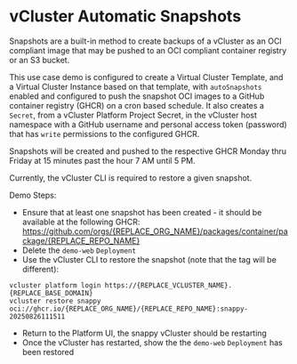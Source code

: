 # vCluster Automatic Snapshots

Snapshots are a built-in method to create backups of a vCluster as an OCI compliant image that may be pushed to an OCI compliant container registry or an S3 bucket.

This use case demo is configured to create a Virtual Cluster Template, and a Virtual Cluster Instance based on that template, with `autoSnapshots` enabled and configured to push the snapshot OCI images to a GitHub container registry (GHCR) on a cron based schedule. It also creates a `Secret`, from a vCluster Platform Project Secret, in the vCluster host namespace with a GitHub username and personal access token (password) that has `write` permissions to the configured GHCR.

Snapshots will be created and pushed to the respective GHCR Monday thru Friday at 15 minutes past the hour 7 AM until 5 PM.

Currently, the vCluster CLI is required to restore a given snapshot.

Demo Steps:

- Ensure that at least one snapshot has been created - it should be available at the following GHCR: https://github.com/orgs/{REPLACE_ORG_NAME}/packages/container/package/{REPLACE_REPO_NAME}
- Delete the `demo-web` `Deployment`
- Use the vCluster CLI to restore the snapshot (note that the tag will be different):

```
vcluster platform login https://{REPLACE_VCLUSTER_NAME}.{REPLACE_BASE_DOMAIN}
vcluster restore snappy oci://ghcr.io/{REPLACE_ORG_NAME}/{REPLACE_REPO_NAME}:snappy-20250826111511
```

- Return to the Platform UI, the snappy vCluster should be restarting
- Once the vCluster has restarted, show the the `demo-web` `Deployment` has been restored

